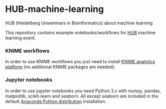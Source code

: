# HUB-machine-learning
 HUB (Heidelberg Unseminars in Bioinformatics) about machine learning  
 
This repository contains example notebooks/workflows for [HUB](http://www.hub-hub.de/) machine learning event.  

### KNIME workflows
In order to use KNIME workflows you just need to install [KNIME analytics platform](https://www.knime.org/downloads/overview) (no additional KNIME packages are needed).

### Jupyter notebooks
In order to use jupyter notebooks you need Python 3.x with numpy, pandas, matplotlib, scikit-learn and seaborn. All except seaborn are included in the default [Anaconda Python distribution](https://www.continuum.io/downloads) installation.
